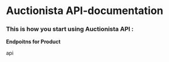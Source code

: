 # Auctionista API-documentation

### This is how you start using Auctionista API :
**Endpoitns for Product** 

api



